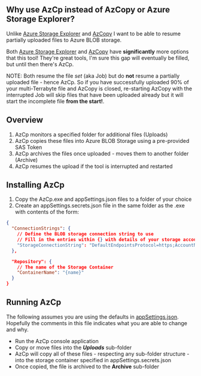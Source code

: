 ## Why use AzCp instead of AzCopy or Azure Storage Explorer?

Unlike [Azure Storage Explorer](https://azure.microsoft.com/en-us/features/storage-explorer/) and [AzCopy](https://docs.microsoft.com/en-us/azure/storage/common/storage-use-azcopy-v10?toc=/azure/storage/blobs/toc.json) I want to be able to resume partially uploaded files to Azure BLOB storage.

Both [Azure Storage Explorer](https://azure.microsoft.com/en-us/features/storage-explorer/) and [AzCopy](https://docs.microsoft.com/en-us/azure/storage/common/storage-use-azcopy-v10?toc=/azure/storage/blobs/toc.json) have **significantly** more options that this tool!  They're great tools, I'm sure this gap will eventually be filled, but until then there's AzCp.

NOTE: Both resume the file *set* (aka Job) but do **not** resume a partially uploaded file - hence AzCp.
So if you have successfully uploaded 90% of your multi-Terrabyte file and AzCopy is closed, re-starting AzCopy with the interrupted Job will skip files that have been uploaded already but it will start the incomplete file **from the start!**.

## Overview

1. AzCp monitors a specified folder for additional files (Uploads)
2. AzCp copies these files into Azure BLOB Storage using a pre-provided SAS Token
3. AzCp archives the files once uploaded - moves them to another folder (Archive)
4. AzCp resumes the upload if the tool is interrupted and restarted

## Installing AzCp

1. Copy the AzCp.exe and appSettings.json files to a folder of your choice
2. Create an appSettings.secrets.json file in the same folder as the .exe with contents of the form:

``` json
{
  "ConnectionStrings": {
    // Define the BLOB storage connection string to use
    // Fill in the entries within {} with details of your storage account
    "StorageConnectionString": "DefaultEndpointsProtocol=https;AccountName={accountName};AccountKey={accountKey};BlobEndpoint={blobEndpoint};"
  },

  "Repository": {
    // The name of the Storage Container
    "ContainerName": "{name}"
  }
}
```

## Running AzCp

The following assumes you are using the defaults in [appSettings.json](test/appSettings.json).  Hopefully the comments in this file indicates what you are able to change and why.

* Run the AzCp console application
* Copy or move files into the ***Uploads*** sub-folder
* AzCp will copy all of these files - respecting any sub-folder structure - into the storage container specified in appSettings.secrets.json
* Once copied, the file is archived to the **Archive** sub-folder
